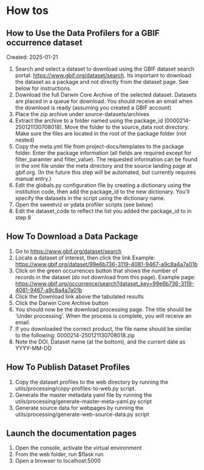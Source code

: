 # How tos

## How to Use the Data Profilers for a GBIF occurrence dataset
Created: 2025-01-21

1. Search and select a dataset to download using the GBIF dataset search portal: https://www.gbif.org/dataset/search. Its important to download the dataset as a package and not directly from the dataset page. See below for instructions.
2. Download the full Darwin Core Archive of the selected dataset. Datasets are placed in a queue for download. You should receive an email when the download is ready (assuming you created a GBIF account)
3. Place the zip archive under source-datasets/archives
4. Extract the archive to a folder named using the package_id (0000214-250121130708018). Move the folder to the source_data root directory. Make sure the files are located in the root of the package folder (not nested)
5. Copy the meta.yml file from project-docs/templates to the package folder. Enter the package information (all fields are required except for filter_paramter and filter_value). The requested information can be found in the xml file under the meta directory and the source landing page at gbif.org. (In the future this step will be automated, but currently requires manual entry.)
6. Edit the globals.py configuration file by creating a dictionary using the institution code, then add the package_id to the new dictionary. You'll specify the datasets in the script using the dictionary name.
7. Open the sweetviz or ydata profiler scripts (see below)
8. Edit the dataset_code to reflect the list you added the package_id to in step 8

## How To Download a Data Package
1. Go to https://www.gbif.org/dataset/search
2. Locate a dataset of interest, then click the link Example: https://www.gbif.org/dataset/99e6b736-3119-4081-9467-a9c8a4a7a01b
3. Click on the green occurrences button that shows the number of records in the dataset (do not download from this page). Example page: https://www.gbif.org/occurrence/search?dataset_key=99e6b736-3119-4081-9467-a9c8a4a7a01b
4. Click the Download link above the tabulated results
5. Click the Darwin Core Archive button
6. You should now be the download processing page. The title should be 'Under processing'. When the process is complete, you will receive an email. 
7. If you downloaded the correct product, the file name should be similar to the following: 0000214-250121130708018.zip
8. Note the DOI, Dataset name (at the bottom), and the current date as YYYY-MM-DD

## How To Publish Dataset Profiles
1. Copy the dataset profiles to the web directory by running the utils/processing/copy-profiles-to-web.py script.
2. Generate the master metadata yaml file by running the utils/processing/generate-master-meta-yaml.py script
3. Generate source data for webpages by running the utils/processing/generate-web-source-data.py script

## Launch the documentation pages
1. Open the console, activate the virtual environment
2. From the web folder, run $flask run
3. Open a browser to localhost:5000